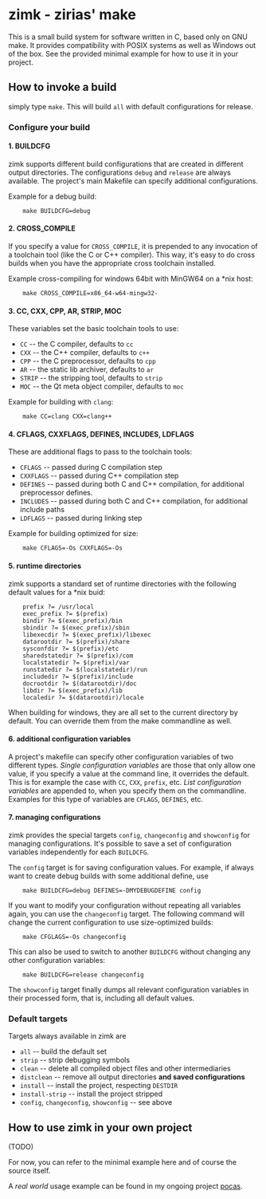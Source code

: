 # zimk - zirias' make

This is a small build system for software written in C, based only on
GNU make. It provides compatibility with POSIX systems as well as Windows
out of the box. See the provided minimal example for how to use it in your
project.

## How to invoke a build

simply type `make`. This will build `all` with default configurations for
release.

### Configure your build

#### 1. BUILDCFG

zimk supports different build configurations that are created in different
output directories. The configurations `debug` and `release` are always
available. The project's main Makefile can specify additional configurations.

Example for a debug build:

        make BUILDCFG=debug

#### 2. CROSS\_COMPILE

If you specify a value for `CROSS_COMPILE`, it is prepended to any invocation
of a toolchain tool (like the C or C++ compiler). This way, it's easy to do
cross builds when you have the appropriate cross toolchain installed.

Example cross-compiling for windows 64bit with MinGW64 on a \*nix host:

        make CROSS_COMPILE=x86_64-w64-mingw32-

#### 3. CC, CXX, CPP, AR, STRIP, MOC

These variables set the basic toolchain tools to use:

 - `CC` -- the C compiler, defaults to `cc`
 - `CXX` -- the C++ compiler, defaults to `c++`
 - `CPP` -- the C preprocessor, defaults to `cpp`
 - `AR` -- the static lib archiver, defaults to `ar`
 - `STRIP` -- the stripping tool, defaults to `strip`
 - `MOC` -- the Qt meta object compiler, defaults to `moc`

Example for building with `clang`:

        make CC=clang CXX=clang++

#### 4. CFLAGS, CXXFLAGS, DEFINES, INCLUDES, LDFLAGS

These are additional flags to pass to the toolchain tools:

 - `CFLAGS` -- passed during C compilation step
 - `CXXFLAGS` -- passed during C++ compilation step
 - `DEFINES` -- passed during both C and C++ compilation, for additional
                preprocessor defines.
 - `INCLUDES` -- passed during both C and C++ compilation, for additional
                 include paths
 - `LDFLAGS` -- passed during linking step

Example for building optimized for size:

        make CFLAGS=-Os CXXFLAGS=-Os

#### 5. runtime directories

zimk supports a standard set of runtime directories with the following default
values for a \*nix buid:

        prefix ?= /usr/local
        exec_prefix ?= $(prefix)
        bindir ?= $(exec_prefix)/bin
        sbindir ?= $(exec_prefix)/sbin
        libexecdir ?= $(exec_prefix)/libexec
        datarootdir ?= $(prefix)/share
        sysconfdir ?= $(prefix)/etc
        sharedstatedir ?= $(prefix)/com
        localstatedir ?= $(prefix)/var
        runstatedir ?= $(localstatedir)/run
        includedir ?= $(prefix)/include
        docrootdir ?= $(datarootdir)/doc
        libdir ?= $(exec_prefix)/lib
        localedir ?= $(datarootdir)/locale

When building for windows, they are all set to the current directory by
default. You can override them from the make commandline as well.

#### 6. additional configuration variables

A project's makefile can specify other configuration variables of two
different types. *Single configuration variables* are those that only allow
one value, if you specify a value at the command line, it overrides the
default. This is for example the case with `CC`, `CXX`, `prefix`, etc.
*List configuration variables* are appended to, when you specify them on the
commandline. Examples for this type of variables are `CFLAGS`, `DEFINES`, etc.

#### 7. managing configurations

zimk provides the special targets `config`, `changeconfig` and `showconfig`
for managing configurations. It's possible to save a set of configuration
variables independently for each `BUILDCFG`.

The `config` target is for saving configuration values. For example, if always
want to create debug builds with some additional define, use

        make BUILDCFG=debug DEFINES=-DMYDEBUGDEFINE config

If you want to modify your configuration without repeating all variables
again, you can use the `changeconfig` target. The following command will
change the current configuration to use size-optimized builds:

        make CFGLAGS=-Os changeconfig

This can also be used to switch to another `BUILDCFG` without changing any
other configuration variables:

        make BUILDCFG=release changeconfig

The `showconfig` target finally dumps all relevant configuration variables in
their processed form, that is, including all default values.

### Default targets

Targets always available in zimk are

 - `all` -- build the default set
 - `strip` -- strip debugging symbols
 - `clean` -- delete all compiled object files and other intermediaries
 - `distclean` -- remove all output directories **and saved configurations**
 - `install` -- install the project, respecting `DESTDIR`
 - `install-strip` -- install the project stripped
 - `config`, `changeconfig`, `showconfig` -- see above

## How to use zimk in your own project

(TODO)

For now, you can refer to the minimal example here and of course the source
itself.

A *real world* usage example can be found in my ongoing project
[pocas](https://github.com/zirias/pocas).


